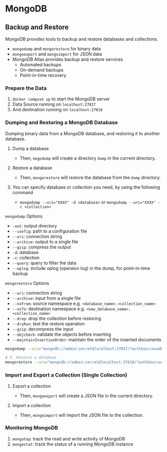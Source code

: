 # MongoDB

## Backup and Restore

MongoDB provides tools to backup and restore databases and collections.

- `mongodump` and `mongorestore` for binary data
- `mongoexport` and `mongoimport` for JSON data
- MongoDB Atlas provides backup and restore services
  - Automated backups
  - On-demand backups
  - Point-in-time recovery

### Prepare the Data

1. `docker compose up` to start the MongoDB server
2. Data Source running on `localhost:27017`
3. And destination running on `localhost:27018`

### Dumping and Restoring a MongoDB Database

Dumping binary data from a MongoDB database, and restoring it to another database.

1. Dump a database
   - Then, `mogodump` will create a directory `dump` in the current directory.

2. Restore a database
   - Then, `mongorestore` will restore the database from the `dump` directory.

3. You can specify database or collection you need, by using the following command
   - `mongodump --uri="XXXX" -d <database>` or `mongodump --uri="XXXX" -c <collection>`

`mongodump` Options

- `-out`: output directory
- `--config`: path to a configuration file
- `--uri`: connection string
- `--archive`: output to a single file
- `--gzip`: compress the output
- `-d`: database
- `-c`: collection
- `--query`: query to filter the data
- `--oplog`: include oplog (operaion log) in the dump, for point-in-time backup

`mongorestore` Options

- `--uri`: connection string
- `--archive`: input from a single file
- `--nsFrom`: source namespace e.g. `<database_name>.<collection_name>`
- `--nsTo`: destination namespace e.g. `<new_database_name>.<collection_name>`
- `--drop`: drop the collection before restoring
- `--dryRun`: test the restore operation
- `--gzip`: decompress the input
- `--objcheck`: validate the objects before inserting
- `--maintainInsertionOrder`: maintain the order of the inserted documents

```bash {"id":"01HZPR6NWZ1V9J18DDPG1SSMPM"}
mongodump --uri="mongodb://admin:secret@localhost:27017/?authSource=admin"

# 2. Restore a database
mongorestore --uri="mongodb://admin:secret@localhost:27018/?authSource=admin"
```

### Import and Export a Collection (Single Collection)

1. Export a collection
   - Then, `mongoexport` will create a JSON file in the current directory.

2. Import a collection
   - Then, `mongoimport` will import the JSON file to the collection.

### Monitoring MongoDB

1. `mongotop`: track the read and write activity of MongoDB
2. `mongostat`: track the status of a running MongoDB instance
